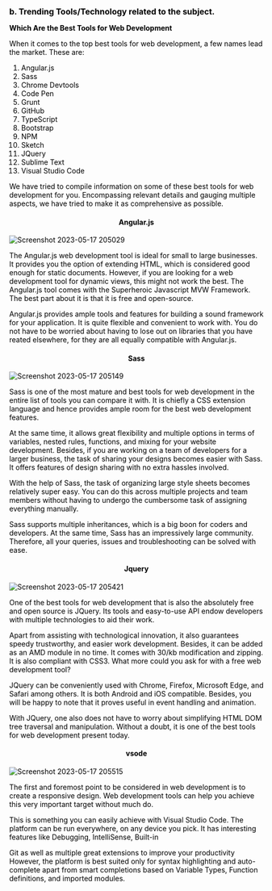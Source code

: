 <style>
    *{
        
        font-size:14px;
    }
    html body code{
        font: "Helvetica Neue",Helvetica,"Segoe UI",Arial,freesans,sans-serif;
        font-size: 14px !important;
        background: inherit !important
    }

    html body pre code, html body pre tt {
        font-family: jetbrains mono !important;
        font-size: 14px !important;
        background: inherit !important
    }

    body{
        color: #000 !important
    }

    li>code:first-child{
        font-size: 14px !important;
        font-weight: bolder;
    }
    
    html body code{
        font-size: 14px !important;
    }

    code{
        font-family:"Helvetica Neue",Helvetica,"Segoe UI",Arial,freesans,sans-serif !important;
    }

    #firstline{
        font-size: 16px !important;
        font-weight: bolder;
        color: #000;
    }

    
</style>
<span id="firstline">b. Trending Tools/Technology related to the subject.
</span>

**Which Are the Best Tools for Web Development**

When it comes to the top best tools for web development, a few names lead the market. These are:

1. Angular.js
2. Sass
3. Chrome Devtools
4. Code Pen
5. Grunt
6. GitHub
7. TypeScript
8. Bootstrap
9. NPM
10. Sketch
11. JQuery
12. Sublime Text
13. Visual Studio Code

We have tried to compile information on some of these best tools for web development for you. Encompassing relevant details and gauging multiple aspects, we have tried to make it as comprehensive as possible.

#### <center>Angular.js

![Screenshot 2023-05-17 205029](/assets/Screenshot%202023-05-17%20205029.png)

The Angular.js web development tool is ideal for small to large businesses. It provides you the option of extending HTML, which is considered good enough for static documents. However, if you are looking for a web development tool for dynamic views, this might not work the best.
The Angular.js tool comes with the Superheroic Javascript MVW Framework. The best part about it is that it is free and open-source.

Angular.js provides ample tools and features for building a sound framework for your application. It is quite flexible and convenient to work with. You do not have to be worried about having to lose out on libraries that you have reated elsewhere, for they are all equally compatible with Angular.js.

#### <center> Sass

![Screenshot 2023-05-17 205149](/assets/Screenshot%202023-05-17%20205149.png)

Sass is one of the most mature and best tools for web development in the entire list of tools you can compare it with. It is chiefly a CSS extension language and hence provides ample room for
the best web development features.

At the same time, it allows great flexibility and multiple options in terms of variables, nested rules, functions, and mixing for your website development. Besides, if you are working on a team of developers for a larger business, the task of sharing your designs becomes easier with
Sass. It offers features of design sharing with no extra hassles involved.

With the help of Sass, the task of organizing large style sheets becomes relatively super easy. You can do this across multiple projects and team members without having to undergo the cumbersome task of assigning everything manually.

Sass supports multiple inheritances, which is a big boon for coders and developers. At the same
time, Sass has an impressively large community. Therefore, all your queries, issues and troubleshooting can be solved with ease.

#### <center> Jquery

![Screenshot 2023-05-17 205421](/assets/Screenshot%202023-05-17%20205421.png)

One of the best tools for web development that is also the absolutely free and open source is JQuery. Its tools and easy-to-use API endow developers with multiple technologies to aid their
work.

Apart from assisting with technological innovation, it also guarantees speedy trustworthy, and easier work development. Besides, it can be added as an AMD module in no time. It comes with 30/kb modification and zipping. It is also compliant with CSS3. What more could you ask for with a free web development tool?

JQuery can be conveniently used with Chrome, Firefox, Microsoft Edge, and Safari among others. It is both Android and iOS compatible. Besides, you will be happy to note that it proves useful in event handling and animation. 

With JQuery, one also does not have to worry about simplifying HTML DOM tree traversal and manipulation. Without a doubt, it is one of the best tools for web development present today.

#### <center> vsode

![Screenshot 2023-05-17 205515](/assets/Screenshot%202023-05-17%20205515.png)

The first and foremost point to be considered in web development is to create a responsive design. Web development tools can help you achieve this very important target without much
do.

This is something you can easily achieve with Visual Studio Code. The platform can be run everywhere, on any device you pick. It has interesting features like Debugging, IntelliSense,
Built-in

Git as well as multiple great extensions to improve your productivity However, the platform is best suited only for syntax highlighting and auto-complete apart from smart completions
based on Variable Types, Function definitions, and imported modules.